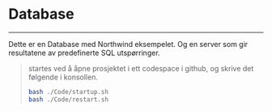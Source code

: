 # Database
----------------------------
Dette er en Database med Northwind eksempelet.
Og en server som gir resultatene av predefinerte SQL utspørringer.

>startes ved å åpne prosjektet i ett codespace i github, og skrive det følgende i konsollen.
>```bash
>bash ./Code/startup.sh
>bash ./Code/restart.sh
>``` 

